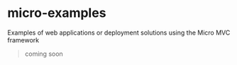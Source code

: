 micro-examples
==============

Examples of web applications or deployment solutions using the Micro MVC framework

> coming soon
